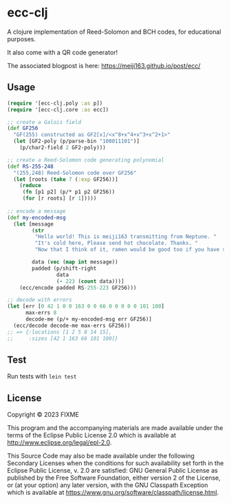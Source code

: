 # ecc-clj
A clojure implementation of Reed-Solomon and BCH codes, for educational purposes.

It also come with a QR code generator!

The associated blogpost is here: https://meiji163.github.io/post/ecc/

## Usage

``` clojure
(require '[ecc-clj.poly :as p])
(require '[ecc-clj.core :as ecc])

;; create a Galois field
(def GF256
  "GF(255) constructed as GF2[x]/<x^8+x^4+x^3+x^2+1>"
  (let [GF2-poly (p/parse-bin "100011101")]
    (p/char2-field 2 GF2-poly)))

;; create a Reed-Solomon code generating polynomial
(def RS-255-248
  "(255,248) Reed-Solomon code over GF256"
  (let [roots (take 7 (:exp GF256))]
    (reduce
     (fn [p1 p2] (p/* p1 p2 GF256))
     (for [r roots] [r 1]))))
     
;; encode a message
(def my-encoded-msg
  (let [message
        (str
         "Hello world! This is meiji163 transmitting from Neptune. "
         "It's cold here, Please send hot chocolate. Thanks. "
         "Now that I think of it, ramen would be good too if you have some.")

        data (vec (map int message))
        padded (p/shift-right
                data
                (- 223 (count data)))]
    (ecc/encode padded RS-255-223 GF256)))

;; decode with errors
(let [err [0 42 1 0 0 163 0 0 66 0 0 0 0 0 101 100]
      max-errs 8
      decode-me (p/+ my-encoded-msg err GF256)]
  (ecc/decode decode-me max-errs GF256))
;; => {:locations [1 2 5 8 14 15], 
;;     :sizes [42 1 163 66 101 100]}
```

## Test

Run tests with `lein test`

## License

Copyright © 2023 FIXME

This program and the accompanying materials are made available under the
terms of the Eclipse Public License 2.0 which is available at
http://www.eclipse.org/legal/epl-2.0.

This Source Code may also be made available under the following Secondary
Licenses when the conditions for such availability set forth in the Eclipse
Public License, v. 2.0 are satisfied: GNU General Public License as published by
the Free Software Foundation, either version 2 of the License, or (at your
option) any later version, with the GNU Classpath Exception which is available
at https://www.gnu.org/software/classpath/license.html.
